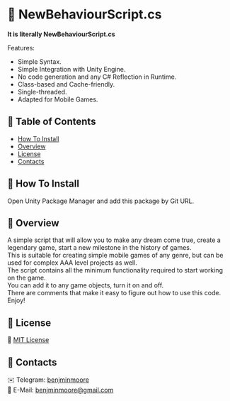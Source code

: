# 🎲 NewBehaviourScript.cs  
**It is literally NewBehaviourScript.cs**    
    
    
Features:    
* Simple Syntax.    
* Simple Integration with Unity Engine.    
* No code generation and any C# Reflection in Runtime.    
* Class-based and Cache-friendly.    
* Single-threaded.    
* Adapted for Mobile Games.    
  
## 📖 Table of Contents  
  
* [How To Install](#-how-to-install)  
* [Overview](#-overview)  
* [License](#-license)  
* [Contacts](#-contacts)  
  
  
## 📖 How To Install  
  
Open Unity Package Manager and add this package by Git URL.    
  
## 📖 Overview  
  
A simple script that will allow you to make any dream come true, create a legendary game, start a new milestone in the history of games.    
This is suitable for creating simple mobile games of any genre, but can be used for complex AAA level projects as well.    
The script contains all the minimum functionality required to start working on the game.    
You can add it to any game objects, turn it on and off.    
There are comments that make it easy to figure out how to use this code.    
Enjoy!    
  
## 📘 License  
  
📄 [MIT License](LICENSE)  
  
## 💬 Contacts  
  
✉️ Telegram: [benjminmoore](https://t.me/benjminmoore)    
📧 E-Mail: [benjminmoore@gmail.com](mailto:benjminmoore@gmail.com)    